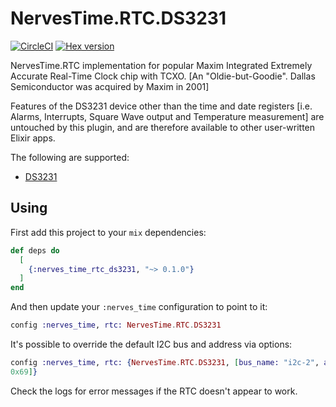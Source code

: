 # NervesTime.RTC.DS3231

[![CircleCI](https://circleci.com/gh/nerves-time/nerves_time_rtc_ds3231.svg?style=svg)](https://circleci.com/gh/nerves-time/nerves_time_rtc_ds3231)
[![Hex version](https://img.shields.io/hexpm/v/nerves_time_rtc_ds3231.svg "Hex version")](https://hex.pm/packages/nerves_time_rtc_ds3231)

NervesTime.RTC implementation for popular Maxim Integrated Extremely Accurate
Real-Time Clock chip with TCXO.  [An "Oldie-but-Goodie". Dallas Semiconductor
was acquired by Maxim in 2001]

Features of the DS3231 device other than the time and date registers  [i.e.
Alarms, Interrupts, Square Wave output and Temperature measurement]  are
untouched by this plugin, and are therefore available to other user-written
Elixir apps.

The following are supported:

* [DS3231](https://datasheets.maximintegrated.com/en/ds/DS3231.pdf)

## Using

First add this project to your `mix` dependencies:

```elixir
def deps do
  [
    {:nerves_time_rtc_ds3231, "~> 0.1.0"}
  ]
end
```

And then update your `:nerves_time` configuration to point to it:

```elixir
config :nerves_time, rtc: NervesTime.RTC.DS3231
```

It's possible to override the default I2C bus and address via options:

```elixir
config :nerves_time, rtc: {NervesTime.RTC.DS3231, [bus_name: "i2c-2", address:
0x69]}
```

Check the logs for error messages if the RTC doesn't appear to work.
